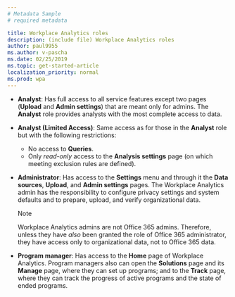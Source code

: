 ```yaml
---
# Metadata Sample
# required metadata

title: Workplace Analytics roles
description: (include file) Workplace Analytics roles 
author: paul9955
ms.author: v-pascha
ms.date: 02/25/2019
ms.topic: get-started-article
localization_priority: normal 
ms.prod: wpa
---
```


* **Analyst**: Has full access to all service features except two pages (**Upload** and **Admin settings**) that are meant only for admins. The **Analyst** role provides analysts with the most complete access to data.

* **Analyst (Limited Access)**: Same access as for those in the **Analyst** role but with the following restrictions:
   * No access to **Queries**. 
   * Only _read-only_ access to the **Analysis settings** page (on which meeting exclusion rules are defined).

* **Administrator**: Has access to the **Settings** menu and through it the **Data sources**, **Upload**, and **Admin settings** pages. The Workplace Analytics admin has the responsibility to configure privacy settings and system defaults and to prepare, upload, and verify organizational data.

  > [!NOTE] 
  > Workplace Analytics admins are not Office 365 admins. Therefore, unless they have *also* been granted the role of Office 365 administrator, they have access only to organizational data, not to Office 365 data.

* **Program manager**: Has access to the **Home** page of Workplace Analytics. Program managers also can open the **Solutions** page and its **Manage** page, where they can set up programs; and to the **Track** page, where they can track the progress of active programs and the state of ended programs.